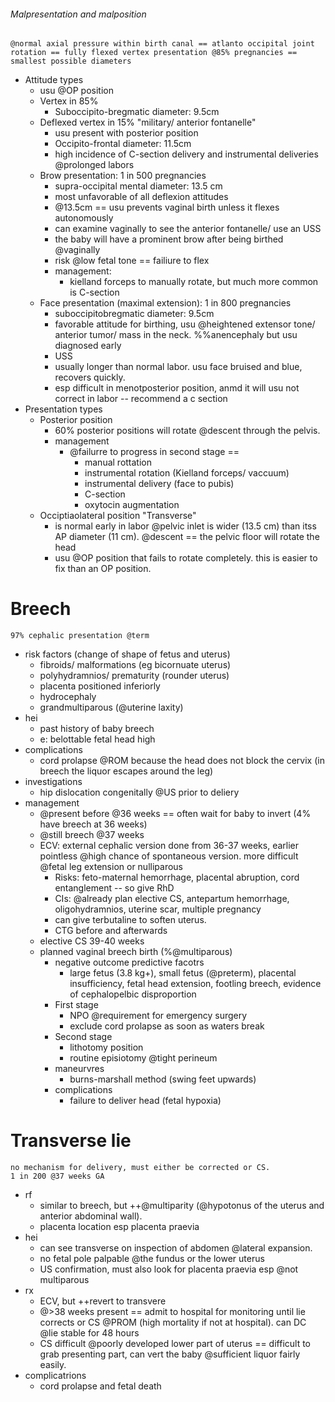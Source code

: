 ###### Malpresentation and malposition
    @normal axial pressure within birth canal == atlanto occipital joint rotation == fully flexed vertex presentation @85% pregnancies == smallest possible diameters
- Attitude types
    + usu @OP position
    + Vertex in 85%
        * Suboccipito-bregmatic diameter: 9.5cm
    + Deflexed vertex in 15% "military/ anterior fontanelle"
        * usu present with posterior position
        * Occipito-frontal diameter: 11.5cm
        * high incidence of C-section delivery and instrumental deliveries @prolonged labors
    + Brow presentation: 1 in 500 pregnancies
        * supra-occipital mental diameter: 13.5 cm
        * most unfavorable of all deflexion attitudes
        * @13.5cm == usu prevents vaginal birth unless it flexes autonomously
        * can examine vaginally to see the anterior fontanelle/ use an USS
        * the baby will have a prominent brow after being birthed @vaginally
        * risk @low fetal tone == failiure to flex
        * management:
            - kielland forceps to manually rotate, but much more common is C-section
    + Face presentation (maximal extension): 1 in 800 pregnancies
        * suboccipitobregmatic diameter: 9.5cm
        * favorable attitude for birthing, usu @heightened extensor tone/ anterior tumor/ mass in the neck. %%anencephaly but usu  diagnosed early
        * USS
        * usually longer than normal labor. usu face bruised and blue, recovers quickly.
        * esp difficult in menotposterior position, anmd it will usu not correct in labor -- recommend a c section
- Presentation types
    + Posterior position
        * 60% posterior positions will rotate @descent through the pelvis.
        * management
            - @failurre to progress in second stage == 
                + manual rottation
                + instrumental rotation (Kielland forceps/ vaccuum)
                + instrumental delivery (face to pubis)
                + C-section
                + oxytocin augmentation
    + Occiptiaolateral position "Transverse"
        * is normal early in labor @pelvic inlet is wider (13.5 cm) than itss AP diameter (11 cm). @descent == the pelvic floor will rotate the head
        * usu @OP position that fails to rotate completely. this is easier to fix than an OP position.






# Breech
    97% cephalic presentation @term
- risk factors (change of shape of fetus and uterus)
    + fibroids/ malformations (eg bicornuate uterus)
    + polyhydramnios/ prematurity (rounder uterus)
    + placenta positioned inferiorly
    + hydrocephaly
    + grandmultiparous (@uterine laxity)
- hei
    + past history of baby breech
    + e: belottable fetal head high
- complications
    + cord prolapse @ROM because the head does not block the cervix (in breech the liquor escapes around the leg)
- investigations
    + hip dislocation congenitally @US prior to deliery
- management
    + @present before  @36 weeks == often wait for baby to invert (4% have breech at 36 weeks)
    + @still breech @37 weeks
    + ECV: external cephalic version done from 36-37 weeks, earlier pointless @high chance of spontaneous version. more difficult @fetal leg extension or nulliparous
        * Risks: feto-maternal hemorrhage, placental abruption, cord entanglement -- so give RhD
        * CIs: @already plan elective CS, antepartum hemorrhage, oligohydramnios, uterine scar, multiple pregnancy
        * can give terbutaline to soften uterus. 
        * CTG before and afterwards
    + elective CS 39-40 weeks
    + planned vaginal breech birth (%@multiparous)
        * negative outcome predictive facotrs
            - large fetus (3.8 kg+), small fetus (@preterm), placental insufficiency, fetal head extension, footling breech, evidence of cephalopelbic disproportion
        * First stage
            - NPO @requirement for emergency surgery
            - exclude cord prolapse as soon as waters break
        * Second stage
            - lithotomy position
            - routine episiotomy @tight perineum
        * maneurvres
            - burns-marshall method (swing feet upwards)
        * complications
            - failure to deliver head (fetal hypoxia)


# Transverse lie
    no mechanism for delivery, must either be corrected or CS.
    1 in 200 @37 weeks GA
- rf
    + similar to breech, but ++@multiparity (@hypotonus of the uterus and anterior abdominal wall).
    + placenta location esp placenta praevia
- hei
    + can see transverse on inspection of abdomen @lateral expansion.
    + no fetal pole palpable @the fundus or the lower uterus
    + US confirmation, must also look for placenta praevia esp @not multiparous
- rx
    + ECV, but ++revert to transvere
    + @>38 weeks present == admit to hospital for monitoring until lie corrects or CS @PROM (high mortality if not at hospital). can DC @lie stable for 48 hours
    + CS difficult @poorly developed lower part of uterus == difficult to grab presenting part, can vert the baby @sufficient liquor fairly easily.
- complicatrions
    + cord prolapse and fetal death